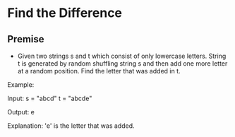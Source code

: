 # Find the Difference

## Premise

-	Given two strings s and t which consist of only lowercase letters. String t is generated by random shuffling string s and then add one more letter at a random position. Find the letter that was added in t.

Example:

Input:
s = "abcd"
t = "abcde"

Output:
e

Explanation:
'e' is the letter that was added.